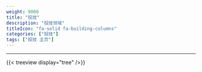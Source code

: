 ```yaml
---
weight: 9000
title: "投技"
description: "投技领域"
titleIcon: "fa-solid fa-building-columns"
categories: ["投技"]
tags: ["投技 主页"]
---
```


---

{{< treeview
  display="tree"
/>}}